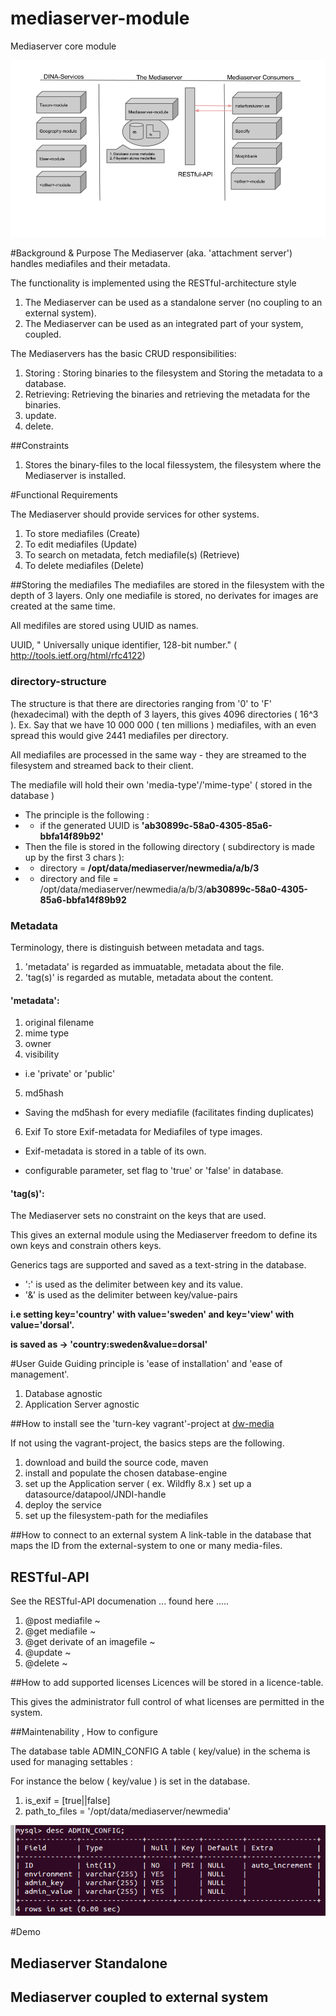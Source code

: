 # mediaserver-module
Mediaserver core module

![alt mediaserver in fokus](docs/Mediaserver-module(1-2).png)

#Background & Purpose
The Mediaserver (aka. 'attachment server')  handles mediafiles and their metadata.<p>
The functionality is implemented using the RESTful-architecture style <p>

1. The Mediaserver can be used as a standalone server (no coupling to an external system).
2. The Mediaserver can be used as an integrated part of your system, coupled.

The Mediaservers has the basic CRUD responsibilities:

1. Storing :
Storing binaries to the filesystem and Storing the metadata to a database.
2. Retrieving:
Retrieving the binaries and retrieving the metadata for the binaries.
3. update.
4. delete.

##Constraints
1. Stores the binary-files to the local filessystem, the filesystem where the Mediaserver is installed.

#Functional Requirements

The Mediaserver should provide services for other systems.

1. To store mediafiles (Create)
2. To edit mediafiles (Update)
3. To search on metadata, fetch mediafile(s) (Retrieve) 
4. To delete mediafiles (Delete)

##Storing the mediafiles 
The mediafiles are stored in the filesystem with the depth of 3 layers.
Only one mediafile is stored, no derivates for images are created at the same time. <p>
All medifiles are stored using UUID as names. <p>
UUID, " Universally unique identifier, 128-bit number." ( http://tools.ietf.org/html/rfc4122) <p>

### directory-structure
The structure is that there are directories ranging from '0' to 'F' (hexadecimal) with the depth of 3 layers, this gives 4096 directories ( 16^3 ).
Ex. Say that we have 10 000 000 ( ten millions ) mediafiles, with an even spread this would give 2441 mediafiles per directory. 

All mediafiles are processed in the same way - they are streamed to the filesystem and streamed back to their client.<p>
The mediafile will hold their own 'media-type'/'mime-type' ( stored in the database )

- The principle is the following : 
- - if the generated UUID is **'ab30899c-58a0-4305-85a6-bbfa14f89b92'**
- Then the file is stored in the following directory ( subdirectory is made up by the first 3 chars ):
- - directory = **/opt/data/mediaserver/newmedia/a/b/3**
- - directory and file = /opt/data/mediaserver/newmedia/a/b/3/**ab30899c-58a0-4305-85a6-bbfa14f89b92**

### Metadata
Terminology, there is distinguish between metadata and tags.<p>
1. 'metadata' is regarded as immuatable, metadata about the file.
2. 'tag(s)' is regarded as mutable, metadata about the content.

#### 'metadata':

1. original filename
2. mime type
3. owner
4. visibility
- i.e  'private' or 'public'
5. md5hash
- Saving the md5hash for every mediafile (facilitates finding duplicates)
6. Exif
To store Exif-metadata for Mediafiles of type images.<p>
- Exif-metadata is stored in a table of its own.<p>
- configurable parameter, set flag to 'true' or 'false' in database.<p>

#### 'tag(s)':
The Mediaserver sets no constraint on the keys that are used.  <p>
This gives an external module using the Mediaserver freedom to define its own keys and constrain others keys.

Generics tags are supported and saved as a text-string in the database. <p>
- ':' is used as the delimiter between key and its value.
- '&' is used as the delimiter between key/value-pairs  <p>

<b>i.e setting key='country' with value='sweden' and key='view' with value='dorsal'. </b><p>
<b>is saved as -> 'country:sweden&value=dorsal'</b> <p>

#User Guide
Guiding principle is 'ease of installation' and 'ease of management'.
1. Database agnostic
2. Application Server agnostic 

##How to install
see the 'turn-key vagrant'-project at [dw-media](https://github.com/DINA-Web/dw-media) 

If not using the vagrant-project, the basics steps are the following.

1. download and build the source code, maven
2. install and populate the chosen database-engine
3. set up the Application server ( ex. Wildfly 8.x )
set up a datasource/datapool/JNDI-handle
4. deploy the service
5. set up the filesystem-path for the mediafiles

##How to connect to an external system
A link-table in the database that maps the ID from the external-system to one or many media-files.

## RESTful-API
See the RESTful-API documenation ... found here .....

1. @post mediafile
~
2. @get mediafile
~
3. @get derivate of an imagefile
~
4. @update
~
5. @delete
~

##How to add supported licenses
Licences will be stored in a licence-table. <p>
This gives the administrator full control of what licenses are permitted in the system.<p>

##Maintenability , How to configure

The database table ADMIN_CONFIG
A table ( key/value) in the schema is used for managing settables :

For instance the below ( key/value ) is set in the database.
1. is_exif = [true||false]
2. path_to_files = '/opt/data/mediaserver/newmedia'

![alt Admin-table](docs/admin-table.png)

#Demo

## Mediaserver Standalone 

## Mediaserver coupled to external system 